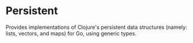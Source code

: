 # Persistent

Provides implementations of Clojure's persistent data structures (namely:
lists, vectors, and maps) for Go, using generic types.
